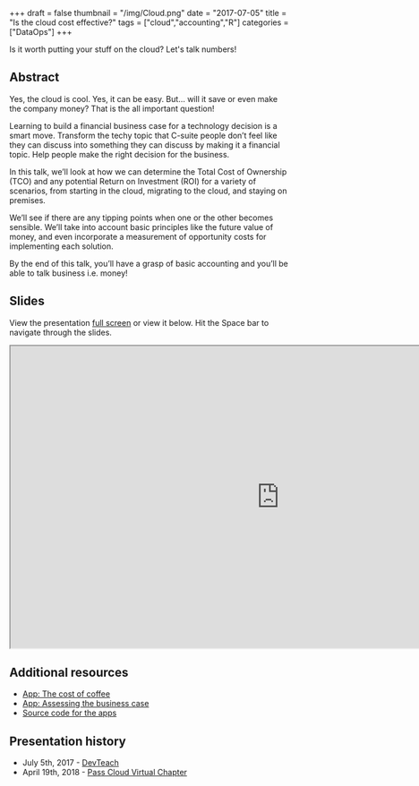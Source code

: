 +++
draft = false
thumbnail = "/img/Cloud.png"
date = "2017-07-05"
title = "Is the cloud cost effective?"
tags = ["cloud","accounting","R"]
categories = ["DataOps"]
+++

Is it worth putting your stuff on the cloud? Let's talk numbers!

## Abstract
Yes, the cloud is cool. Yes, it can be easy. But… will it save or even make the company money? That is the all important question!

Learning to build a financial business case for a technology decision is a smart move. Transform the techy topic that C-suite people don’t feel like they can discuss into something they can discuss by making it a financial topic. Help people make the right decision for the business.

In this talk, we’ll look at how we can determine the Total Cost of Ownership (TCO) and any potential Return on Investment (ROI) for a variety of scenarios, from starting in the cloud, migrating to the cloud, and staying on premises.

We’ll see if there are any tipping points when one or the other becomes sensible. We’ll take into account basic principles like the future value of money, and even incorporate a measurement of opportunity costs for implementing each solution.

By the end of this talk, you’ll have a grasp of basic accounting and you’ll be able to talk business i.e. money!

## Slides
View the presentation [full screen](http://lockedata.uk/pres-azure/isthecloudcosteffective.html) or view it below. Hit the Space bar to navigate through the slides.

<iframe src="http://lockedata.uk/pres-azure/isthecloudcosteffective.html" width="960" height="540"></iframe>

## Additional resources
- [App: The cost of coffee](https://stef.shinyapps.io/cost_of_coffee/)
- [App: Assessing the business case](https://stef.shinyapps.io/is_the_cloud_cost_effective/)
- [Source code for the apps](https://github.com/lockedata/pres-azure/tree/master/accounting)

## Presentation history
- July 5th, 2017 - [DevTeach](https://devteach.com)
- April 19th, 2018 - [Pass Cloud Virtual Chapter](http://cloud.pass.org/)
